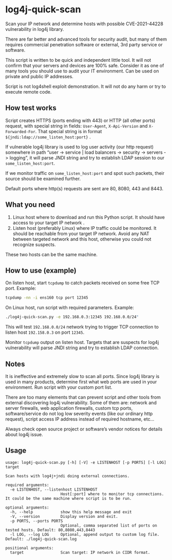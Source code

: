 # log4j-quick-scan

Scan your IP network and determine hosts with possible CVE-2021-44228 vulnerability in log4j library.

There are far better and advanced tools for security audit, but many of them requires commercial penetration software or external, 3rd party service or software.

This script is written to be quick and independent little tool. It will not confirm that your servers and devices are 100% safe. Consider it as one of many tools you should use to audit your IT environment. Can be used on private and public IP addresses.

Script is not log4shell exploit demonstration. It will not do any harm or try to execute remote code.

## How test works

Script creates HTTPS (ports ending with 443) or HTTP (all other ports) request, with special string in fields: `User-Agent`, `X-Api-Version` and `X-Forwarded-For`. That special string is in format `${jndi:ldap://some_listen_host:port}` .

If vulnerable log4j library is used to log user activity (our http request) somewhere in path “user -> service | load balancers -> security -> servers -> logging”, it will parse JNDI string and try to establish LDAP session to our `some_listen_host:port`.

If we monitor traffic on `some_listen_host:port` and spot such packets, their source should be examined further.

Default ports where http(s) requests are sent are 80, 8080, 443 and 8443.

## What you need

1.  Linux host where to download and run this Python script. It should have access to your target IP network .
2.  Listen host (preferably Linux) where IP traffic could be monitored. It should be reachable from your target IP network. Avoid any NAT between targeted network and this host, otherwise you could not recognize suspects.

These two hosts can be the same machine.

## How to use (example)

On listen host, start `tcpdump` to catch packets received on some free TCP port. Example:

```bash
tcpdump -nn -i ens160 tcp port 12345
```

On Linux host, run script with required parameters. Example:

```bash
./log4j-quick-scan.py -e 192.168.0.3:12345 192.168.0.0/24"
```

This will test `192.168.0.0/24` network trying to trigger TCP connection to listen host `192.158.0.3` on port `12345`.

Monitor `tcpdump` output on listen host. Targets that are suspects for log4j vulnerability will parse JNDI string and try to establish LDAP connection.

## Notes

It is ineffective and extremely slow to scan all ports. Since log4j library is used in many products, determine first what web ports are used in your environment. Run script with your custom port list.

There are too many elements that can prevent script and other tools from external discovering log4j vulnerability. Some of them are: network and server firewalls, web application firewalls, custom tcp ports, software/service do not log low severity events (like our ordinary http request), script access IP address instead of required hostname, etc…

Always check open source project or software’s vendor notices for details about log4j issue.

## Usage

```text
usage: log4j-quick-scan.py [-h] [-V] -e LISTENHOST [-p PORTS] [-l LOG] target

Scan hosts with log4j+jndi doing external connections.

required arguments:
  -e LISTENHOST, --listenhost LISTENHOST
                        Host[:port] where to monitor tcp connections. It could be the same machine where script is to be run.

optional arguments:
  -h, --help            show this help message and exit
  -V, --version         Display version and exit.
  -p PORTS, --ports PORTS
                        Optional, comma separated list of ports on tested hosts. Default: 80,8080,443,8443
  -l LOG, --log LOG     Optional, append output to custom log file. Default: ./log4j-quick-scan.log

positional arguments:
  target                Scan target: IP network in CIDR format.
```
